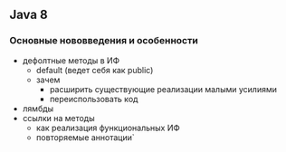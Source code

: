 ## Java 8

### Основные нововведения и особенности

* дефолтные методы в ИФ
  * default (ведет себя как public)
  * зачем
    * расширить существующие реализации малыми усилиями
    * переиспользовать код
* лямбды
* ссылки на методы
  * как реализация функциональных ИФ
  * повторяемые аннотации`